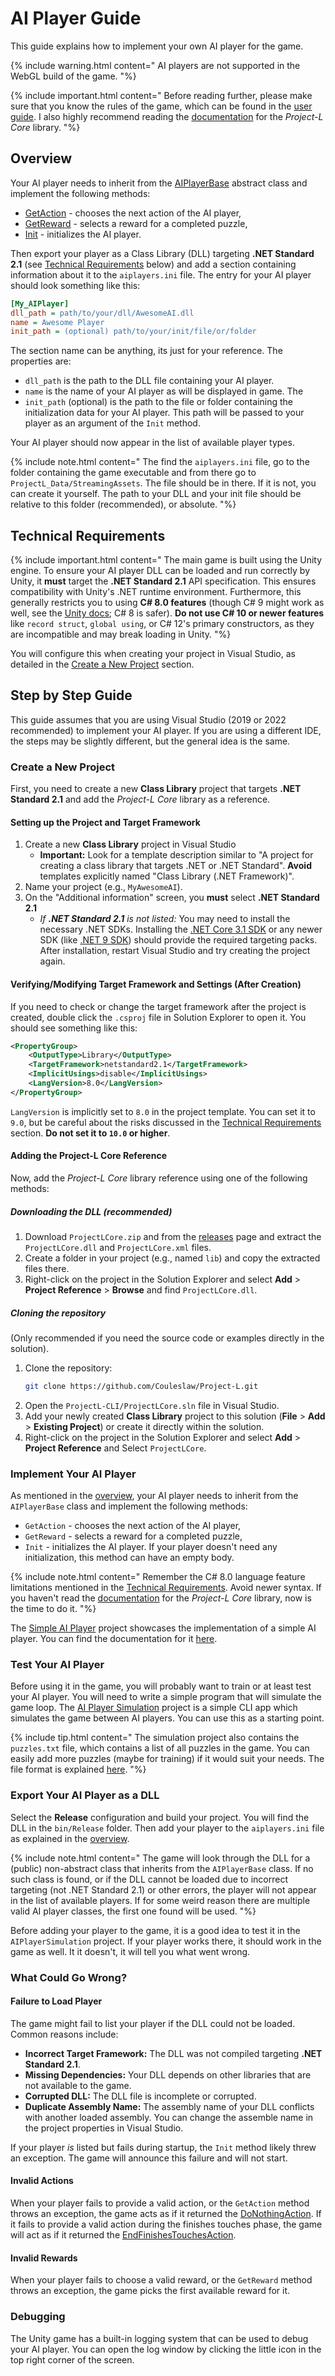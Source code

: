 <link rel='stylesheet' href='../css/markdown-alert.css'/>
<link rel='stylesheet' href='../css/code-highlight.css'/>

# AI Player Guide

This guide explains how to implement your own AI player for the game.

{% include warning.html content="
AI players are not supported in the WebGL build of the game.
"%}

{% include important.html content="
Before reading further, please make sure that you know the rules of the game, which can be found in the [user guide](../UserDocs/index). I also highly recommend reading the [documentation](../TechnicalDocs/core/index) for the *Project-L Core* library.
"%}

## Overview

Your AI player needs to inherit from the [AIPlayerBase](../ProjectLCoreDocs/html/T_ProjectLCore_Players_AIPlayerBase.htm) abstract class and implement the following methods:

- [GetAction](../ProjectLCoreDocs/html/M_ProjectLCore_Players_AIPlayerBase_GetAction.htm) - chooses the next action of the AI player,
- [GetReward](../ProjectLCoreDocs/html/M_ProjectLCore_Players_AIPlayerBase_GetReward.htm) - selects a reward for a completed puzzle,
- [Init](../ProjectLCoreDocs/html/M_ProjectLCore_Players_AIPlayerBase_Init.htm) - initializes the AI player.

Then export your player as a Class Library (DLL) targeting **.NET Standard 2.1** (see [Technical Requirements](#technical-requirements) below) and add a section containing information about it to the `aiplayers.ini` file. The entry for your AI player should look something like this:

```ini
[My_AIPlayer]
dll_path = path/to/your/dll/AwesomeAI.dll
name = Awesome Player
init_path = (optional) path/to/your/init/file/or/folder
```

The section name can be anything, its just for your reference. The properties are:

- `dll_path` is the path to the DLL file containing your AI player.
- `name` is the name of your AI player as will be displayed in game. The
- `init_path` (optional) is the path to the file or folder containing the initialization data for your AI player. This path will be passed to your player as an argument of the `Init` method.

Your AI player should now appear in the list of available player types.

{% include note.html content="
The find the `aiplayers.ini` file, go to the folder containing the game executable and from there go to `ProjectL_Data/StreamingAssets`. The file should be in there. If it is not, you can create it yourself. The path to your DLL and your init file should be relative to this folder (recommended), or absolute.
"%}

## Technical Requirements

{% include important.html content="
The main game is built using the Unity engine. To ensure your AI player DLL can be loaded and run correctly by Unity, it **must** target the **.NET Standard 2.1** API specification. This ensures compatibility with Unity's .NET runtime environment. Furthermore, this generally restricts you to using **C# 8.0 features** (though C# 9 might work as well, see the [Unity docs](https://docs.unity3d.com/Manual/csharp-compiler.html); C# 8 is safer). **Do not use C# 10 or newer features** like `record struct`, `global using`, or C# 12's primary constructors, as they are incompatible and may break loading in Unity.
"%}

You will configure this when creating your project in Visual Studio, as detailed in the [Create a New Project](#create-a-new-project) section.

## Step by Step Guide

This guide assumes that you are using Visual Studio (2019 or 2022 recommended) to implement your AI player. If you are using a different IDE, the steps may be slightly different, but the general idea is the same.

### Create a New Project

First, you need to create a new **Class Library** project that targets **.NET Standard 2.1** and add the _Project-L Core_ library as a reference.

#### Setting up the Project and Target Framework

1. Create a new **Class Library** project in Visual Studio
   - **Important:** Look for a template description similar to "A project for creating a class library that targets .NET or .NET Standard". **Avoid** templates explicitly named "Class Library (.NET Framework)".
2. Name your project (e.g., `MyAwesomeAI`).
3. On the "Additional information" screen, you **must** select **.NET Standard 2.1**
   - _If **.NET Standard 2.1** is not listed:_ You may need to install the necessary .NET SDKs. Installing the [.NET Core 3.1 SDK](https://dotnet.microsoft.com/en-us/download/dotnet/3.1) or any newer SDK (like [.NET 9 SDK](https://dotnet.microsoft.com/en-us/download/dotnet/9.0)) should provide the required targeting packs. After installation, restart Visual Studio and try creating the project again.

#### Verifying/Modifying Target Framework and Settings (After Creation)

If you need to check or change the target framework after the project is created, double click the `.csproj` file in Solution Explorer to open it. You should see something like this:

```xml
<PropertyGroup>
    <OutputType>Library</OutputType>
    <TargetFramework>netstandard2.1</TargetFramework>
    <ImplicitUsings>disable</ImplicitUsings>
    <LangVersion>8.0</LangVersion>
</PropertyGroup>
```

`LangVersion` is implicitly set to `8.0` in the project template. You can set it to `9.0`, but be careful about the risks discussed in the [Technical Requirements](#technical-requirements) section. **Do not set it to `10.0` or higher**.

#### Adding the Project-L Core Reference

Now, add the _Project-L Core_ library reference using one of the following methods:

##### Downloading the DLL (recommended)

1.  Download `ProjectLCore.zip` and from the [releases](https://github.com/Couleslaw/Project-L/releases/latest) page and extract the `ProjectLCore.dll` and `ProjectLCore.xml` files.
2.  Create a folder in your project (e.g., named `lib`) and copy the extracted files there.
3.  Right-click on the project in the Solution Explorer and select **Add** > **Project Reference** > **Browse** and find `ProjectLCore.dll`.

##### Cloning the repository

(Only recommended if you need the source code or examples directly in the solution).

1.  Clone the repository:
    ```bash
    git clone https://github.com/Couleslaw/Project-L.git
    ```
2.  Open the `ProjectL-CLI/ProjectLCore.sln` file in Visual Studio.
3.  Add your newly created **Class Library** project to this solution (**File** > **Add** > **Existing Project**) or create it directly within the solution.
4.  Right-click on the project in the Solution Explorer and select **Add** > **Project Reference** and Select `ProjectLCore`.

### Implement Your AI Player

As mentioned in the [overview](#overview), your AI player needs to inherit from the `AIPlayerBase` class and implement the following methods:

- `GetAction` - chooses the next action of the AI player,
- `GetReward` - selects a reward for a completed puzzle,
- `Init` - initializes the AI player. If your player doesn't need any initialization, this method can have an empty body.

{% include note.html content="
Remember the C# 8.0 language feature limitations mentioned in the [Technical Requirements](#technical-requirements). Avoid newer syntax. If you haven't read the [documentation](../TechnicalDocs/core/index) for the _Project-L Core_ library, now is the time to do it.
"%}

The [Simple AI Player](https://github.com/Couleslaw/Project-L/tree/master/ProjectL-CLI/SimpleAIPlayer) project showcases the implementation of a simple AI player. You can find the documentation for it [here](../SimpleAIPlayerDocs/index.html).

### Test Your AI Player

Before using it in the game, you will probably want to train or at least test your AI player. You will need to write a simple program that will simulate the game loop. The [AI Player Simulation](https://github.com/Couleslaw/Project-L/tree/master/ProjectL-CLI/AIPlayerSimulation) project is a simple CLI app which simulates the game between AI players. You can use this as a starting point.

{% include tip.html content="
The simulation project also contains the `puzzles.txt` file, which contains a list of all puzzles in the game. You can easily add more puzzles (maybe for training) if it would suit your needs. The file format is explained [here](../ProjectLCoreDocs/html/T_ProjectLCore_GameLogic_PuzzleParser.htm).
"%}

### Export Your AI Player as a DLL

Select the **Release** configuration and build your project. You will find the DLL in the `bin/Release` folder. Then add your player to the `aiplayers.ini` file as explained in the [overview](#overview).

{% include note.html content="
The game will look through the DLL for a (public) non-abstract class that inherits from the `AIPlayerBase` class. If no such class is found, or if the DLL cannot be loaded due to incorrect targeting (not .NET Standard 2.1) or other errors, the player will not appear in the list of available players. If for some weird reason there are multiple valid AI player classes, the first one found will be used.
"%}

Before adding your player to the game, it is a good idea to test it in the `AIPlayerSimulation` project. If your player works there, it should work in the game as well. It it doesn't, it will tell you what went wrong.

### What Could Go Wrong?

#### Failure to Load Player

The game might fail to list your player if the DLL could not be loaded. Common reasons include:

- **Incorrect Target Framework:** The DLL was not compiled targeting **.NET Standard 2.1**.
- **Missing Dependencies:** Your DLL depends on other libraries that are not available to the game.
- **Corrupted DLL:** The DLL file is incomplete or corrupted.
- **Duplicate Assembly Name:** The assembly name of your DLL conflicts with another loaded assembly. You can change the assemble name in the project properties in Visual Studio.

If your player _is_ listed but fails during startup, the `Init` method likely threw an exception. The game will announce this failure and will not start.

#### Invalid Actions

When your player fails to provide a valid action, or the `GetAction` method throws an exception, the game acts as if it returned the [DoNothingAction](https://couleslaw.github.io/Project-L/ProjectLCoreDocs/html/T_ProjectLCore_GameActions_DoNothingAction.htm). If it fails to provide a valid action during the finishes touches phase, the game will act as if it returned the [EndFinishesTouchesAction](https://couleslaw.github.io/Project-L/ProjectLCoreDocs/html/T_ProjectLCore_GameActions_EndFinishingTouchesAction.htm).

#### Invalid Rewards

When your player fails to choose a valid reward, or the `GetReward` method throws an exception, the game picks the first available reward for it.

### Debugging

The Unity game has a built-in logging system that can be used to debug your AI player. You can open the log window by clicking the little icon in the top right corner of the screen.
